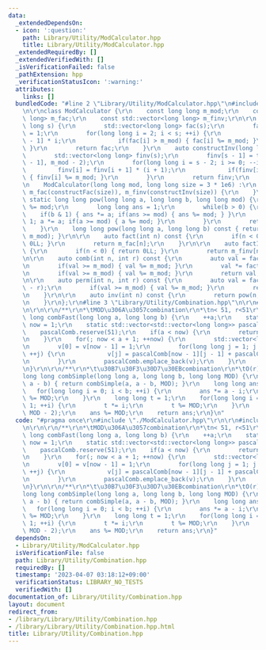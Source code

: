 ```yaml
---
data:
  _extendedDependsOn:
  - icon: ':question:'
    path: Library/Utility/ModCalculator.hpp
    title: Library/Utility/ModCalculator.hpp
  _extendedRequiredBy: []
  _extendedVerifiedWith: []
  _isVerificationFailed: false
  _pathExtension: hpp
  _verificationStatusIcon: ':warning:'
  attributes:
    links: []
  bundledCode: "#line 2 \"Library/Utility/ModCalculator.hpp\"\n#include <vector>\r\
    \n\r\nclass ModCalculator {\r\n    const long long m_mod;\r\n    const std::vector<long\
    \ long> m_fac;\r\n    const std::vector<long long> m_finv;\r\n\r\n    auto constructFac(long\
    \ long s) {\r\n        std::vector<long long> fac(s);\r\n        fac[0] = fac[1]\
    \ = 1;\r\n        for(long long i = 2; i < s; ++i) {\r\n            fac[i] = fac[i\
    \ - 1] * i;\r\n            if(fac[i] > m_mod) { fac[i] %= m_mod; }\r\n       \
    \ }\r\n        return fac;\r\n    }\r\n    auto constructInv(long long s) {\r\n\
    \        std::vector<long long> finv(s);\r\n        finv[s - 1] = this->pow(m_fac[s\
    \ - 1], m_mod - 2);\r\n        for(long long i = s - 2; i >= 0; --i) {\r\n   \
    \         finv[i] = finv[i + 1] * (i + 1);\r\n            if(finv[i] > m_mod)\
    \ { finv[i] %= m_mod; }\r\n        }\r\n        return finv;\r\n    }\r\npublic:\r\
    \n    ModCalculator(long long mod, long long size = 3 * 1e6) :\r\n        m_mod(mod),\
    \ m_fac(constructFac(size)), m_finv(constructInv(size)) {\r\n    }\r\n\r\n   \
    \ static long long pow(long long a, long long b, long long mod) {\r\n        a\
    \ %= mod;\r\n        long long ans = 1;\r\n        while(b > 0) {\r\n        \
    \    if(b & 1) { ans *= a; if(ans >= mod) { ans %= mod; } }\r\n            b >>=\
    \ 1; a *= a; if(a >= mod) { a %= mod; }\r\n        }\r\n        return ans;\r\n\
    \    }\r\n    long long pow(long long a, long long b) const { return pow(a, b,\
    \ m_mod); }\r\n\r\n    auto fact(int n) const {\r\n        if(n < 0) { return\
    \ 0LL; }\r\n        return m_fac[n];\r\n    }\r\n\r\n    auto factInv(int n) const\
    \ {\r\n        if(n < 0) { return 0LL; }\r\n        return m_finv[n];\r\n    }\r\
    \n\r\n    auto comb(int n, int r) const {\r\n        auto val = fact(n) * factInv(r);\r\
    \n        if(val >= m_mod) { val %= m_mod; }\r\n        val *= factInv(n - r);\r\
    \n        if(val >= m_mod) { val %= m_mod; }\r\n        return val;\r\n    }\r\
    \n\r\n    auto perm(int n, int r) const {\r\n        auto val = fact(n) * factInv(n\
    \ - r);\r\n        if(val >= m_mod) { val %= m_mod; }\r\n        return val;\r\
    \n    }\r\n\r\n    auto inv(int n) const {\r\n        return pow(n, m_mod - 2);\r\
    \n    }\r\n};\r\n#line 3 \"Library/Utility/Combination.hpp\"\n\r\n#line 5 \"Library/Utility/Combination.hpp\"\
    \n\r\n\r\n/**\r\n*\tMOD\u306A\u3057combination\r\n*\tn< 51, r<51\r\n*/\r\nlong\
    \ long combFast(long long a, long long b) {\r\n    ++a;\r\n    static long long\
    \ now = 1;\r\n    static std::vector<std::vector<long long>> pascalComb(1);\r\n\
    \    pascalComb.reserve(51);\r\n    if(a < now) {\r\n        return pascalComb[a][b];\r\
    \n    }\r\n    for(; now < a + 1; ++now) {\r\n        std::vector<long long> v(now);\r\
    \n        v[0] = v[now - 1] = 1;\r\n        for(long long j = 1; j < now - 1;\
    \ ++j) {\r\n            v[j] = pascalComb[now - 1][j - 1] + pascalComb[now - 1][j];\r\
    \n        }\r\n        pascalComb.emplace_back(v);\r\n    }\r\n    return pascalComb[a][b];\r\
    \n}\r\n\r\n/**\r\n*\t\u30B7\u30F3\u30D7\u30EBcombination\r\n*\tO(r)\r\n*/\r\n\
    long long combSimple(long long a, long long b, long long MOD) {\r\n    if(b >\
    \ a - b) { return combSimple(a, a - b, MOD); }\r\n    long long ans = 1;\r\n \
    \   for(long long i = 0; i < b; ++i) {\r\n        ans *= a - i;\r\n        ans\
    \ %= MOD;\r\n    }\r\n    long long t = 1;\r\n    for(long long i = 1; i < b +\
    \ 1; ++i) {\r\n        t *= i;\r\n        t %= MOD;\r\n    }\r\n    ans *= calc.pow(t,\
    \ MOD - 2);\r\n    ans %= MOD;\r\n    return ans;\r\n}\n"
  code: "#pragma once\r\n#include \"./ModCalculator.hpp\"\r\n\r\n#include <vector>\r\
    \n\r\n\r\n/**\r\n*\tMOD\u306A\u3057combination\r\n*\tn< 51, r<51\r\n*/\r\nlong\
    \ long combFast(long long a, long long b) {\r\n    ++a;\r\n    static long long\
    \ now = 1;\r\n    static std::vector<std::vector<long long>> pascalComb(1);\r\n\
    \    pascalComb.reserve(51);\r\n    if(a < now) {\r\n        return pascalComb[a][b];\r\
    \n    }\r\n    for(; now < a + 1; ++now) {\r\n        std::vector<long long> v(now);\r\
    \n        v[0] = v[now - 1] = 1;\r\n        for(long long j = 1; j < now - 1;\
    \ ++j) {\r\n            v[j] = pascalComb[now - 1][j - 1] + pascalComb[now - 1][j];\r\
    \n        }\r\n        pascalComb.emplace_back(v);\r\n    }\r\n    return pascalComb[a][b];\r\
    \n}\r\n\r\n/**\r\n*\t\u30B7\u30F3\u30D7\u30EBcombination\r\n*\tO(r)\r\n*/\r\n\
    long long combSimple(long long a, long long b, long long MOD) {\r\n    if(b >\
    \ a - b) { return combSimple(a, a - b, MOD); }\r\n    long long ans = 1;\r\n \
    \   for(long long i = 0; i < b; ++i) {\r\n        ans *= a - i;\r\n        ans\
    \ %= MOD;\r\n    }\r\n    long long t = 1;\r\n    for(long long i = 1; i < b +\
    \ 1; ++i) {\r\n        t *= i;\r\n        t %= MOD;\r\n    }\r\n    ans *= calc.pow(t,\
    \ MOD - 2);\r\n    ans %= MOD;\r\n    return ans;\r\n}"
  dependsOn:
  - Library/Utility/ModCalculator.hpp
  isVerificationFile: false
  path: Library/Utility/Combination.hpp
  requiredBy: []
  timestamp: '2023-04-07 03:18:12+09:00'
  verificationStatus: LIBRARY_NO_TESTS
  verifiedWith: []
documentation_of: Library/Utility/Combination.hpp
layout: document
redirect_from:
- /library/Library/Utility/Combination.hpp
- /library/Library/Utility/Combination.hpp.html
title: Library/Utility/Combination.hpp
---
```

